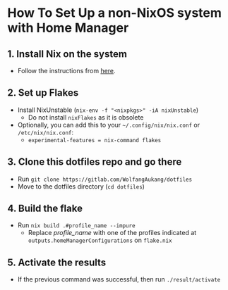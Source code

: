 # How To Set Up a non-NixOS system with Home Manager

## 1. Install Nix on the system
- Follow the instructions from [here](https://nixos.org/download.html#nix-quick-install).
## 2. Set up Flakes
- Install NixUnstable (`nix-env -f "<nixpkgs>" -iA nixUnstable`)
  - Do not install `nixFlakes` as it is obsolete
- Optionally, you can add this to your `~/.config/nix/nix.conf` or `/etc/nix/nix.conf`:
    - `experimental-features = nix-command flakes`
## 3. Clone this dotfiles repo and go there
- Run `git clone https://gitlab.com/WolfangAukang/dotfiles`
- Move to the dotfiles directory (`cd dotfiles`)
## 4. Build the flake
- Run `nix build .#profile_name --impure`
  - Replace *profile_name* with one of the profiles indicated at `outputs.homeManagerConfigurations` on `flake.nix` 
## 5. Activate the results
- If the previous command was successful, then run `./result/activate`


